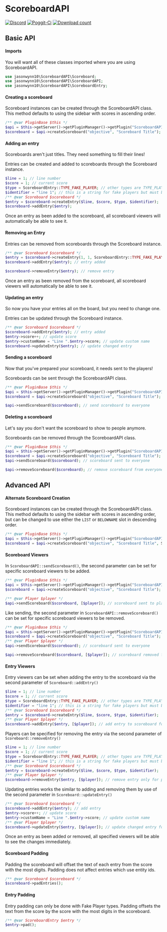 # ScoreboardAPI
[![Discord](https://img.shields.io/badge/chat-on%20discord-7289da.svg)](https://discord.gg/tZQMhBQ)
[![Poggit-Ci](https://poggit.pmmp.io/ci.shield/SunshroomChan/ScoreboardAPI/ScoreboardAPI)](https://poggit.pmmp.io/ci/SunshroomChan/ScoreboardAPI/ScoreboardAPI)
[![Download count](https://poggit.pmmp.io/shield.dl.total/ScoreboardAPI)](https://poggit.pmmp.io/p/ScoreboardAPI)

## Basic API
#### Imports
You will want all of these classes imported where you are using ScoreboardAPI.
```php
use jasonwynn10\ScoreboardAPI\Scoreboard;
use jasonwynn10\ScoreboardAPI\ScoreboardAPI;
use jasonwynn10\ScoreboardAPI\ScoreboardEntry;
```

#### Creating a scoreboard
Scoreboard instances can be created through the ScoreboardAPI class.
This method defaults to using the sidebar with scores in ascending order.
```php
/** @var PluginBase $this */
$api = $this->getServer()->getPluginManager()->getPlugin("ScoreboardAPI");
$scoreboard = $api->createScoreboard("objective", "Scoreboard Title"); // assumes sidebar in ascending order
```

#### Adding an entry
Scoreboards aren't just titles. They need something to fill their lines!

Entries can be created and added to scoreboards through the Scoreboard instance.
```php
$line = 1; // line number
$score = 1; // current score
$type = ScoreboardEntry::TYPE_FAKE_PLAYER; // other types are TYPE_PLAYER and TYPE_ENTITY
$identifier = "line 1"; // this is a string for fake players but must be an entity id for other types
/** @var Scoreboard $scoreboard */
$entry = $scoreboard->createEntry($line, $score, $type, $identifier);
$scoreboard->addEntry($entry);
```
Once an entry as been added to the scoreboard, all scoreboard viewers will automatically be able to see it.

#### Removing an Entry
Entries can be removed from scoreboards through the Scoreboard instance.
```php
/** @var Scoreboard $scoreboard */
$entry = $scoreboard->createEntry(1, 1, ScoreboardEntry::TYPE_FAKE_PLAYER, "Line 1");
$scoreboard->addEntry($entry); // entry added

$scoreboard->removeEntry($entry); // remove entry
```
Once an entry as been removed from the scoreboard, all scoreboard viewers will automatically be able to see it.

#### Updating an entry
So now you have your entries all on the board, but you need to change one.

Entries can be updated through the Scoreboard instance.
```php
/** @var Scoreboard $scoreboard */
$scoreboard->addEntry($entry); // entry added
$entry->score++; // update score
$entry->customName = "Line ".$entry->score; // update custom name
$scoreboard->updateEntry($entry); // update changed entry
```

#### Sending a scoreboard
Now that you've prepared your scoreboard, it needs sent to the players!

Scoreboards can be sent through the ScoreboardAPI class.
```php
/** @var PluginBase $this */
$api = $this->getServer()->getPluginManager()->getPlugin("ScoreboardAPI");
$scoreboard = $api->createScoreboard("objective", "Scoreboard Title");

$api->sendScoreboard($scoreboard); // send scoreboard to everyone
```

#### Deleting a scoreboard
Let's say you don't want the scoreboard to show to people anymore.

Scoreboards can be removed through the ScoreboardAPI class.
```php
/** @var PluginBase $this */
$api = $this->getServer()->getPluginManager()->getPlugin("ScoreboardAPI");
$scoreboard = $api->createScoreboard("objective", "Scoreboard Title");
$api->sendScoreboard($scoreboard); // scoreboard sent to everyone

$api->removeScoreboard($scoreboard); // remove scoreboard from everyone
```

## Advanced API
#### Alternate Scoreboard Creation
Scoreboard instances can be created through the ScoreboardAPI class. This method defaults to using the sidebar with scores in ascending order, but can be changed to use either the `LIST` or `BELOWNAME` slot in descending order.
```php
/** @var PluginBase $this */
$api = $this->getServer()->getPluginManager()->getPlugin("ScoreboardAPI");
$scoreboard = $api->createScoreboard("objective", "Scoreboard Title", Scoreboard::SLOT_LIST, Scoreboard::SORT_DESCENDING); // scoreboard is in list slot in descending order
```

#### Scoreboard Viewers
In `ScoreboardAPI::sendScoreboard()`, the second parameter can be set for specific scoreboard viewers to be added.
```php
/** @var PluginBase $this */
$api = $this->getServer()->getPluginManager()->getPlugin("ScoreboardAPI");
$scoreboard = $api->createScoreboard("objective", "Scoreboard Title"); //create scoreboard

/** @var Player $player */
$api->sendScoreboard($scoreboard, [$player]); // scoreboard sent to player
```

Like sending, the second parameter in `ScoreboardAPI::removeScoreboard()` can be set for specific scoreboard viewers to be removed.
```php
/** @var PluginBase $this */
$api = $this->getServer()->getPluginManager()->getPlugin("ScoreboardAPI");
$scoreboard = $api->createScoreboard("objective", "Scoreboard Title");
/** @var Player $player */
$api->sendScoreboard($scoreboard); // scoreboard sent to everyone

$api->removeScoreboard($scoreboard, [$player]); // scoreboard removed from player
```
#### Entry Viewers
Entry viewers can be set when adding the entry to the scoreboard via the second parameter of `Scoreboard::addEntry()`
```php
$line = 1; // line number
$score = 1; // current score
$type = ScoreboardEntry::TYPE_FAKE_PLAYER; // other types are TYPE_PLAYER and TYPE_ENTITY
$identifier = "line 1"; // this is a string for fake players but must be an entity id for other types
/** @var Scoreboard $scoreboard */
$entry = $scoreboard->createEntry($line, $score, $type, $identifier);
/** @var Player $player */
$scoreboard->addEntry($entry, [$player]); // add entry to scoreboard for player
```

Players can be specified for removing the entry via the second parameter of `Scoreboard::removeEntry()`
```php
$line = 1; // line number
$score = 1; // current score
$type = ScoreboardEntry::TYPE_FAKE_PLAYER; // other types are TYPE_PLAYER and TYPE_ENTITY
$identifier = "line 1"; // this is a string for fake players but must be an entity id for other types
/** @var Scoreboard $scoreboard */
$entry = $scoreboard->createEntry($line, $score, $type, $identifier);
/** @var Player $player */
$scoreboard->removeEntry($entry, [$player]); // remove entry only for player
```

Updating entries works the similar to adding and removing them by use of the second parameter in `Scoreboard::updateEntry()`
```php
/** @var Scoreboard $scoreboard */
$scoreboard->addEntry($entry); // add entry
$entry->score++; // update score
$entry->customName = "Line ".$entry->score; // update custom name
/** @var Player $player */
$scoreboard->updateEntry($entry, [$player]); // update changed entry for player
```

Once an entry as been added or removed, all specified viewers will be able to see the changes immediately.
#### Scoreboard Padding
Padding the scoreboard will offset the text of each entry from the score with the most digits. Padding does not affect entries which use entity ids.
```php
/** @var Scoreboard $scoreboard */
$scoreboard->padEntries();
```
#### Entry Padding
Entry padding can only be done with Fake Player types. Padding offsets the text from the score by the score with the most digits in the scoreboard.
```php
/** @var ScoreboardEntry $entry */
$entry->pad();
```
